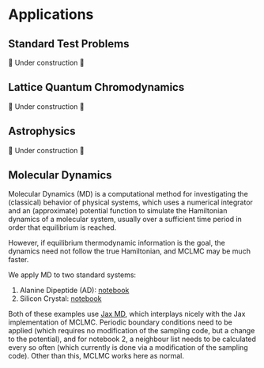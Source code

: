 # Applications

## Standard Test Problems

🚧 Under construction 🚧

## Lattice Quantum Chromodynamics

🚧 Under construction 🚧

## Astrophysics

🚧 Under construction 🚧

## Molecular Dynamics

Molecular Dynamics (MD) is a computational method for investigating the (classical) behavior of physical systems, which uses a numerical integrator and an (approximate) potential function to simulate the Hamiltonian dynamics of a molecular system, usually over a sufficient time period in order that equilibrium is reached.

However, if equilibrium thermodynamic information is the goal, the dynamics need not follow the true Hamiltonian, and MCLMC may be much faster.

We apply MD to two standard systems:

1. Alanine Dipeptide (AD): [notebook](si.html)
2. Silicon Crystal: [notebook](ad_mclmc_clean.html)

Both of these examples use [Jax MD](https://github.com/jax-md/jax-md), which interplays nicely with the Jax implementation of MCLMC. Periodic boundary conditions need to be applied (which requires no modification of the sampling code, but a change to the potential), and for notebook 2, a neighbour list needs to be calculated every so often (which currently is done via a modification of the sampling code). Other than this, MCLMC works here as normal.
